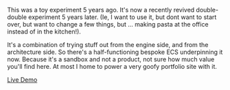 This was a toy experiment 5 years ago. It's now a recently revived double-double experiment 5 years later. (Ie, I want to use it, but dont want to start over, but want to change a few things, but ... making pasta at the office instead of in the kitchen!).

It's a combination of trying stuff out from the engine side, and from the architecture side. So there's a half-functioning bespoke ECS underpinning it now. Because it's a sandbox and not a product, not sure how much value you'll find here. At most I home to power a very goofy portfolio site with it.

[Live Demo](https://bthegit.github.io/raymarcher/)
